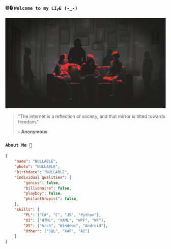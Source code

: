 ### 🌐🔒 <code>Welcome to my LI<i><sub>f</sub></i>E (-_-)</code>

<p align="center">
<img src="gif">
</p>

<blockquote>
<p>"The internet is a reflection of society, and that mirror is tilted towards freedom."</p>
<strong> - Anonymous</strong>
</blockquote>


### <code>About Me 🥯️</code>
```json
{
    "name": "NULLABLE",
    "photo": "NULLABLE",
    "birthdate": "NULLABLE",
    "individual qualities": {
        "genius": false,
        "billionaire": false,
        "playboy": false,
        "philanthropist": false,
    },
    "skills": {
        "PL": ["C#", "C", "JS", "Python"],
        "UI": ["HTML", "XAML", "WPF", "WF"],
        "OS": ["Arch", "Windows", "Android"],
        "Other": ["SQL", "XAF", "AI"]
    }
}
```


